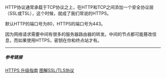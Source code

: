 HTTP协议通常承载于TCP协议之上，在HTTP和TCP之间添加一个安全协议层（SSL或TSL），这个时候，就成了我们常说的HTTPS。

默认HTTP的端口号为80，HTTPS的端口号为443。

因为网络请求需要中间有很多的服务器路由器的转发。中间的节点都可能篡改信息，而如果使用HTTPS，密钥在你和终点站才有。

*****

##### 参考链接

[HTTPS 升级指南](http://www.ruanyifeng.com/blog/2016/08/migrate-from-http-to-https.html)
[图解SSL/TLS协议](http://www.ruanyifeng.com/blog/2014/09/illustration-ssl.html)